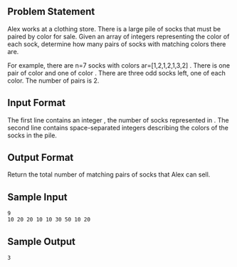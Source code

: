 ## Problem Statement
Alex works at a clothing store. There is a large pile of socks that must be paired by color for sale. Given an array of integers representing the color of each sock, determine how many pairs of socks with matching colors there are.

For example, there are n=7 socks with colors ar=[1,2,1,2,1,3,2] . There is one pair of color  and one of color . There are three odd socks left, one of each color. The number of pairs is 2.

## Input Format

The first line contains an integer , the number of socks represented in .
The second line contains  space-separated integers describing the colors  of the socks in the pile.

## Output Format

Return the total number of matching pairs of socks that Alex can sell.

## Sample Input
```
9
10 20 20 10 10 30 50 10 20
```
## Sample Output
```
3
```